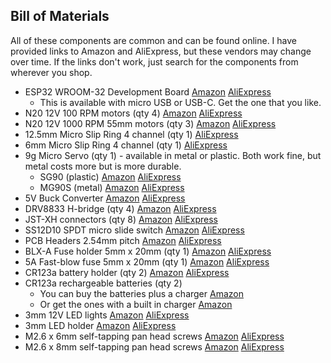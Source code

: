 <h2>Bill of Materials</h2>

All of these components are common and can be found online. I have provided links to Amazon and AliExpress, but these vendors may change over time. If the links don't work, just search for the components from wherever you shop.

* ESP32 WROOM-32 Development Board [Amazon](https://www.amazon.com/dp/B08D5ZD528) [AliExpress](https://www.aliexpress.us/item/3256805767190776.html)
    * This is available with micro USB or USB-C.  Get the one that you like.
* N20 12V 100 RPM motors (qty 4) [Amazon](https://www.amazon.com/gp/product/B0B8DB6NC8) [AliExpress](https://www.aliexpress.us/item/3256806632632389.html)
* N20 12V 1000 RPM 55mm motors (qty 3) [Amazon](https://www.amazon.com/dp/B0DGSZRN4X) [AliExpress](https://www.aliexpress.us/item/3256808399549453.html)
* 12.5mm Micro Slip Ring 4 channel (qty 1) [AliExpress](https://www.aliexpress.us/item/3256805848469478.html)
* 6mm Micro Slip Ring 4 channel (qty 1) [AliExpress](https://www.aliexpress.us/item/3256807273542039.html)
* 9g Micro Servo (qty 1) - available in metal or plastic.  Both work fine, but metal costs more but is more durable.
    *  SG90 (plastic) [Amazon](https://www.amazon.com/dp/B07Q6JGWNV) [AliExpress](https://www.aliexpress.us/item/3256806097043668.html)
    *  MG90S (metal) [Amazon](https://www.amazon.com/dp/B09BV5D7MD) [AliExpress](https://www.aliexpress.us/item/3256807333354770.html)
* 5V Buck Converter [Amazon](https://www.amazon.com/dp/B0DGPZ91BD) [AliExpress](https://www.aliexpress.us/item/3256807692095306.html)
* DRV8833 H-bridge (qty 4) [Amazon](https://www.amazon.com/dp/B0DB8CX8LK) [AliExpress](https://www.aliexpress.us/item/3256806096142480.html)
* JST-XH connectors (qty 8) [Amazon](https://www.amazon.com/dp/B0D6KSMK1Q) [AliExpress](https://www.aliexpress.us/item/2251832479273592.html)
* SS12D10 SPDT micro slide switch [Amazon](https://www.amazon.com/gp/product/B09R41P1JF) [AliExpress](https://www.aliexpress.us/item/2255800493933955.html)
* PCB Headers 2.54mm pitch [Amazon](https://www.amazon.com/2-54MM-Breakaway-Connector-Arduino-Prototype/dp/B08DVGCTKT) [AliExpress](https://www.aliexpress.us/item/2255800687544049.html)
* BLX-A Fuse holder 5mm x 20mm  (qty 1) [Amazon](https://www.amazon.com/dp/B093FK3GB1) [AliExpress](https://www.aliexpress.us/item/3256808172588255.html)
* 5A Fast-blow fuse 5mm x 20mm  (qty 1) [Amazon](https://www.amazon.com/dp/B07V5MYBL1) [AliExpress](https://www.aliexpress.us/item/3256803802728124.html)
* CR123a battery holder (qty 2) [Amazon](https://www.amazon.com/gp/product/B08RD1KQN3) [AliExpress](https://www.aliexpress.us/item/3256806203437629.html)
* CR123a rechargeable batteries (qty 2)
    * You can buy the batteries plus a charger [Amazon](https://www.amazon.com/dp/B0CF1SXDZ1)
    * Or get the ones with a built in charger [Amazon](https://www.amazon.com/dp/B0D3H7PBK8)
* 3mm 12V LED lights [Amazon](https://www.amazon.com/dp/B07T9KX9BP) [AliExpress](https://www.aliexpress.us/item/3256803264288460.html)
* 3mm LED holder [Amazon](https://www.amazon.com/dp/B07NRWLWCP) [AliExpress](https://www.aliexpress.us/item/3256803821521152.html)
* M2.6 x 6mm self-tapping pan head screws [Amazon](https://www.amazon.com/dp/B08QF455PJ) [AliExpress](https://www.aliexpress.us/item/3256806345826640.html)
* M2.6 x 8mm self-tapping pan head screws [Amazon](https://www.amazon.com/dp/B08QF455PJ) [AliExpress](https://www.aliexpress.us/item/3256806345826640.html)
